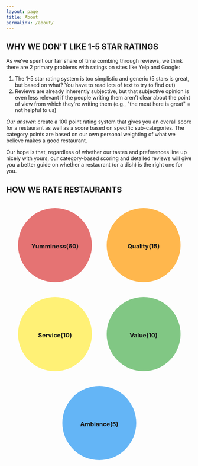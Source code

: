```yaml
---
layout: page
title: About
permalink: /about/
---
```


## WHY WE DON'T LIKE 1-5 STAR RATINGS

As we’ve spent our fair share of time combing through reviews, we think there are 2 primary problems with ratings on sites like Yelp and Google:

1. The 1-5 star rating system is too simplistic and generic (5 stars is great, but based on what? You have to read lots of text to try to find out)
2. Reviews are already inherently subjective, but that subjective opinion is even less relevant if the people writing them aren’t clear about the point of view from which they're writing them (e.g., "the meat here is great" = not helpful to us)

*Our answer*: create a 100 point rating system that gives you an overall score for a restaurant as well as a score based on specific sub-categories. The category points are based on our own personal weighting of what we believe makes a good restaurant.

Our hope is that, regardless of whether our tastes and preferences line up nicely with yours, our category-based scoring and detailed reviews will give you a better guide on whether a restaurant (or a dish) is the right one for you.

## HOW WE RATE RESTAURANTS

<div style="display: flex; justify-content: center; align-items: center; flex-wrap: wrap;">
  <div style="width: 200px; height: 200px; border-radius: 50%; background-color: #e57373; display: flex; justify-content: center; align-items: center; flex-direction: column; margin: 20px;">
    <h3>Yumminess(60)</h3>
  </div>
  <div style="width: 200px; height: 200px; border-radius: 50%; background-color: #ffb74d; display: flex; justify-content: center; align-items: center; flex-direction: column; margin: 20px;">
    <h3>Quality(15)</h3>
  </div>
  <div style="width: 200px; height: 200px; border-radius: 50%; background-color: #fff176; display: flex; justify-content: center; align-items: center; flex-direction: column; margin: 20px;">
    <h3>Service(10)</h3>
  </div>
  <div style="width: 200px; height: 200px; border-radius: 50%; background-color: #81c784; display: flex; justify-content: center; align-items: center; flex-direction: column; margin: 20px;">
    <h3>Value(10)</h3>
  </div>
  <div style="width: 200px; height: 200px; border-radius: 50%; background-color: #64b5f6; display: flex; justify-content: center; align-items: center; flex-direction: column; margin: 20px;">
    <h3>Ambiance(5)</h3>
  </div>
</div>
